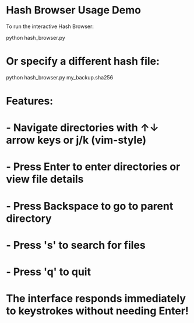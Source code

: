 # Hash Browser Usage Demo

To run the interactive Hash Browser:

python hash_browser.py

# Or specify a different hash file:
python hash_browser.py my_backup.sha256

# Features:
# - Navigate directories with ↑↓ arrow keys or j/k (vim-style)
# - Press Enter to enter directories or view file details
# - Press Backspace to go to parent directory
# - Press 's' to search for files
# - Press 'q' to quit

# The interface responds immediately to keystrokes without needing Enter!
